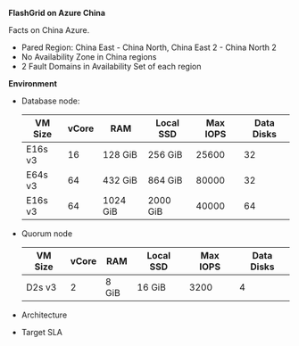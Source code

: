 **FlashGrid on Azure China**

Facts on China Azure.

- Pared Region: China East - China North, China East 2 - China North 2
- No Availability Zone in China regions
- 2 Fault Domains in Availability Set of each region 

**Environment**

- Database node:  

    |  VM Size  | vCore  | RAM      | Local SSD | Max IOPS |  Data Disks  |
    |  ----     | ----   | ----     | ----      | ----     |  ----        |
    |  E16s v3  | 16     | 128 GiB  | 256 GiB   |  25600   |  32          | 
    |  E64s v3  | 64     | 432 GiB  | 864 GiB   |  80000   |  32          | 
    |  E16s v3  | 64     | 1024 GiB | 2000 GiB  |  40000   |  64          | 


- Quorum node

    |  VM Size  | vCore  | RAM      | Local SSD | Max IOPS |  Data Disks |
    |  ----     | ----   | ----     | ----      | ----     |  ----       |
    |  D2s v3   | 2      | 8 GiB    | 16 GiB    | 3200     |  4          | 


- Architecture
 

- Target SLA



